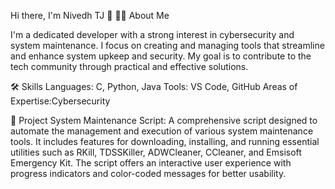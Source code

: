 Hi there, I'm Nivedh TJ 👋
👨‍💻 About Me

I'm a dedicated developer with a strong interest in cybersecurity and system maintenance.
I focus on creating and managing tools that streamline and enhance system upkeep and security. 
My goal is to contribute to the tech community through practical and effective solutions.

🛠️ Skills
 Languages: C, Python, Java
 Tools: VS Code, GitHub
 Areas of Expertise:Cybersecurity

 🌟 Project
   System Maintenance Script: A comprehensive script designed to automate the management and execution of various system maintenance tools. 
   It includes features for downloading, installing, and running essential utilities such as RKill, TDSSKiller, ADWCleaner, CCleaner, and Emsisoft Emergency Kit.
   The script offers an interactive user experience with progress indicators and color-coded messages for better usability.
